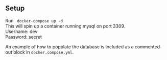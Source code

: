 ## Setup
Run `` docker-compose up -d``  
This will spin up a container running mysql on port 3309.  
Username: dev  
Password: secret

An example of how to populate the database is included as a commented-out block in ``docker.compose.yml``.
